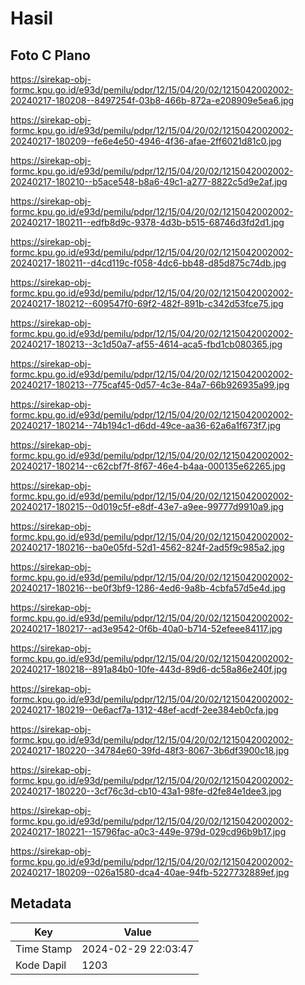 # Hasil

## Foto C Plano

https://sirekap-obj-formc.kpu.go.id/e93d/pemilu/pdpr/12/15/04/20/02/1215042002002-20240217-180208--8497254f-03b8-466b-872a-e208909e5ea6.jpg

https://sirekap-obj-formc.kpu.go.id/e93d/pemilu/pdpr/12/15/04/20/02/1215042002002-20240217-180209--fe6e4e50-4946-4f36-afae-2ff6021d81c0.jpg

https://sirekap-obj-formc.kpu.go.id/e93d/pemilu/pdpr/12/15/04/20/02/1215042002002-20240217-180210--b5ace548-b8a6-49c1-a277-8822c5d9e2af.jpg

https://sirekap-obj-formc.kpu.go.id/e93d/pemilu/pdpr/12/15/04/20/02/1215042002002-20240217-180211--edfb8d9c-9378-4d3b-b515-68746d3fd2d1.jpg

https://sirekap-obj-formc.kpu.go.id/e93d/pemilu/pdpr/12/15/04/20/02/1215042002002-20240217-180211--d4cd119c-f058-4dc6-bb48-d85d875c74db.jpg

https://sirekap-obj-formc.kpu.go.id/e93d/pemilu/pdpr/12/15/04/20/02/1215042002002-20240217-180212--609547f0-69f2-482f-891b-c342d53fce75.jpg

https://sirekap-obj-formc.kpu.go.id/e93d/pemilu/pdpr/12/15/04/20/02/1215042002002-20240217-180213--3c1d50a7-af55-4614-aca5-fbd1cb080365.jpg

https://sirekap-obj-formc.kpu.go.id/e93d/pemilu/pdpr/12/15/04/20/02/1215042002002-20240217-180213--775caf45-0d57-4c3e-84a7-66b926935a99.jpg

https://sirekap-obj-formc.kpu.go.id/e93d/pemilu/pdpr/12/15/04/20/02/1215042002002-20240217-180214--74b194c1-d6dd-49ce-aa36-62a6a1f673f7.jpg

https://sirekap-obj-formc.kpu.go.id/e93d/pemilu/pdpr/12/15/04/20/02/1215042002002-20240217-180214--c62cbf7f-8f67-46e4-b4aa-000135e62265.jpg

https://sirekap-obj-formc.kpu.go.id/e93d/pemilu/pdpr/12/15/04/20/02/1215042002002-20240217-180215--0d019c5f-e8df-43e7-a9ee-99777d9910a9.jpg

https://sirekap-obj-formc.kpu.go.id/e93d/pemilu/pdpr/12/15/04/20/02/1215042002002-20240217-180216--ba0e05fd-52d1-4562-824f-2ad5f9c985a2.jpg

https://sirekap-obj-formc.kpu.go.id/e93d/pemilu/pdpr/12/15/04/20/02/1215042002002-20240217-180216--be0f3bf9-1286-4ed6-9a8b-4cbfa57d5e4d.jpg

https://sirekap-obj-formc.kpu.go.id/e93d/pemilu/pdpr/12/15/04/20/02/1215042002002-20240217-180217--ad3e9542-0f6b-40a0-b714-52efeee84117.jpg

https://sirekap-obj-formc.kpu.go.id/e93d/pemilu/pdpr/12/15/04/20/02/1215042002002-20240217-180218--891a84b0-10fe-443d-89d6-dc58a86e240f.jpg

https://sirekap-obj-formc.kpu.go.id/e93d/pemilu/pdpr/12/15/04/20/02/1215042002002-20240217-180219--0e6acf7a-1312-48ef-acdf-2ee384eb0cfa.jpg

https://sirekap-obj-formc.kpu.go.id/e93d/pemilu/pdpr/12/15/04/20/02/1215042002002-20240217-180220--34784e60-39fd-48f3-8067-3b6df3900c18.jpg

https://sirekap-obj-formc.kpu.go.id/e93d/pemilu/pdpr/12/15/04/20/02/1215042002002-20240217-180220--3cf76c3d-cb10-43a1-98fe-d2fe84e1dee3.jpg

https://sirekap-obj-formc.kpu.go.id/e93d/pemilu/pdpr/12/15/04/20/02/1215042002002-20240217-180221--15796fac-a0c3-449e-979d-029cd96b9b17.jpg

https://sirekap-obj-formc.kpu.go.id/e93d/pemilu/pdpr/12/15/04/20/02/1215042002002-20240217-180209--026a1580-dca4-40ae-94fb-5227732889ef.jpg


## Metadata

| Key        | Value               |
| ---------- | ------------------- |
| Time Stamp | 2024-02-29 22:03:47 |
| Kode Dapil | 1203                |



